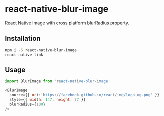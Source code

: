 # react-native-blur-image

React Native Image with cross platform blurRadius property.

## Installation

```bash
npm i -S react-native-blur-image
react-native link
```

## Usage

```javascript
import BlurImage from 'react-native-blur-image'

<BlurImage
  source={{ uri:'https://facebook.github.io/react/img/logo_og.png' }}
  style={{ width: 147, height: 77 }}
  blurRadius={100}
/>
```

